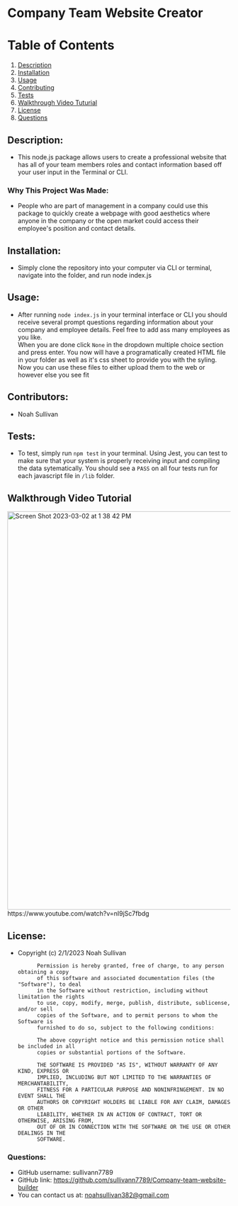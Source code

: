 
# Company Team Website Creator

# Table of Contents
1. [Description](#description)
2. [Installation](#installation)
3. [Usage](#usage)
4. [Contributing](#contributors)
5. [Tests](#tests)
6.  [Walkthrough Video Tuturial](#walkthroughvideotutorial)
7. [License](#license)
8. [Questions](#questions)

## Description:
- This node.js package allows users to create a professional website that has all of your team members roles and contact information based off your user input in the Terminal or CLI. 
### Why This Project Was Made:
- People who are part of management in a company could use this package to quickly create a webpage with good aesthetics where anyone in the company or the open market could access their employee's position and contact details. 
        
## Installation:
- Simply clone the repository into your computer via CLI or terminal, navigate into the folder, and run node index.js
        
## Usage:
- After running ```node index.js``` in your terminal interface or CLI you should receive several prompt questions regarding information about your company and employee details. Feel free to add ass many employees as you like. <br> When you are done click ```None``` in the  dropdown multiple choice section and press enter. You now will have a programatically created HTML file in your folder as well as it's css sheet to provide you with the syling. Now you can use these files to either upload them to the web or however else you see fit
        
## Contributors:
- Noah Sullivan
        
## Tests:
- To test, simply run ```npm test``` in your terminal. Using Jest, you can test to make sure that your system is properly receiving input and compiling the data sytematically. You should see a ```PASS``` on all four tests run for each javascript file in ```/lib``` folder.

## Walkthrough Video Tutorial
<img width="900" alt="Screen Shot 2023-03-02 at 1 38 42 PM" src="https://user-images.githubusercontent.com/119015927/222596572-da76ce0b-7043-427a-bb15-08e27a37a761.png">
https://www.youtube.com/watch?v=nI9jSc7fbdg

## License:
- Copyright (c) 2/1/2023 Noah Sullivan

            Permission is hereby granted, free of charge, to any person obtaining a copy
            of this software and associated documentation files (the "Software"), to deal
            in the Software without restriction, including without limitation the rights
            to use, copy, modify, merge, publish, distribute, sublicense, and/or sell
            copies of the Software, and to permit persons to whom the Software is
            furnished to do so, subject to the following conditions:
            
            The above copyright notice and this permission notice shall be included in all
            copies or substantial portions of the Software.
            
            THE SOFTWARE IS PROVIDED "AS IS", WITHOUT WARRANTY OF ANY KIND, EXPRESS OR
            IMPLIED, INCLUDING BUT NOT LIMITED TO THE WARRANTIES OF MERCHANTABILITY,
            FITNESS FOR A PARTICULAR PURPOSE AND NONINFRINGEMENT. IN NO EVENT SHALL THE
            AUTHORS OR COPYRIGHT HOLDERS BE LIABLE FOR ANY CLAIM, DAMAGES OR OTHER
            LIABILITY, WHETHER IN AN ACTION OF CONTRACT, TORT OR OTHERWISE, ARISING FROM,
            OUT OF OR IN CONNECTION WITH THE SOFTWARE OR THE USE OR OTHER DEALINGS IN THE
            SOFTWARE.
        
### Questions:
- GitHub username: sullivann7789
- GitHub link: https://github.com/sullivann7789/Company-team-website-builder
- You can contact us at: noahsullivan382@gmail.com
